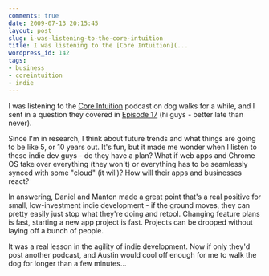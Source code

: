 ```yaml
---
comments: true
date: 2009-07-13 20:15:45
layout: post
slug: i-was-listening-to-the-core-intuition
title: I was listening to the [Core Intuition](...
wordpress_id: 142
tags:
- business
- coreintuition
- indie
---
```


I was listening to the [Core Intuition](http://www.coreint.org/) podcast on dog walks for a while, and I sent in a question they covered in [Episode 17](http://www.coreint.org/2009/05/episode-17-why-should-i-buy-this/) (hi guys - better late than never).

Since I'm in research, I think about future trends and what things are going to be like 5, or 10 years out. It's fun, but it made me wonder when I listen to these indie dev guys - do they have a plan? What if web apps and Chrome OS take over everything (they won't) or everything has to be seamlessly synced with some "cloud" (it will)? How will their apps and businesses react?

In answering, Daniel and Manton made a great point that's a real positive for small, low-investment indie development - if the ground moves, they can pretty easily just stop what they're doing and retool. Changing feature plans is fast, starting a new app project is fast. Projects can be dropped without laying off a bunch of people.

It was a real lesson in the agility of indie development. Now if only they'd post another podcast, and Austin would cool off enough for me to walk the dog for longer than a few minutes…
